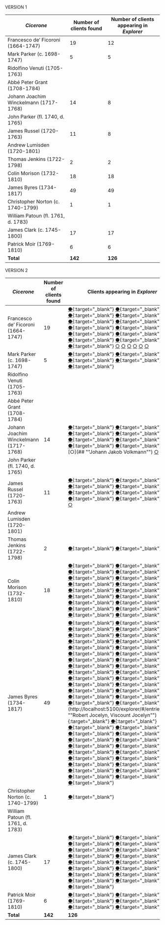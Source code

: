 VERSION 1

*Cicerone* | Number of clients found | Number of clients appearing in *Explorer*
-|-|-
Francesco de’ Ficoroni (1664-1747) | 19 | 12
Mark Parker (c. 1698-1747) | 5 | 5
Ridolfino Venuti (1705-1763) | |
Abbé Peter Grant (1708-1784) | |
Johann Joachim Winckelmann (1717-1768) | 14 | 8
John Parker (fl. 1740, d. 1765) | |
James Russel (1720-1763) | 11 | 8
Andrew Lumisden (1720-1801) | |
Thomas Jenkins (1722-1798) | 2 | 2
Colin Morison (1732-1810) | 18 | 18
James Byres (1734-1817) | 49 | 49
Christopher Norton (c. 1740-1799) | 1 | 1
William Patoun (fl. 1761, d. 1783) | |
James Clark (c. 1745-1800) | 17 | 17
Patrick Moir (1769-1810) | 6 | 6
**Total** | **142** | **126**


VERSION 2

*Cicerone* | Number of clients found | Clients appearing in *Explorer*
-|-|-
Francesco de’ Ficoroni (1664-1747) | 19 | [●](http://localhost:5100/explorer/#/entries/29 "Joseph Addison"){:target="\_blank"} [●](http://localhost:5100/explorer/#/entries/292 "Hon. Benjamin Bathurst"){:target="\_blank"} [●](http://localhost:5100/explorer/#/entries/368 "Hon. Willem Bentinck"){:target="\_blank"} [●](http://localhost:5100/explorer/#/entries/389 "Moses Bernege"){:target="\_blank"} [●](http://localhost:5100/explorer/#/entries/917 "Humphrey Chetham"){:target="\_blank"} [●](http://localhost:5100/explorer/#/entries/2321 "Dr. James Hay"){:target="\_blank"} [●](http://localhost:5100/explorer/#/entries/2751 "Rev. Basil Kennett"){:target="\_blank"} [●](http://localhost:5100/explorer/#/entries/3310 "Conyers Middleton"){:target="\_blank"} [●](http://localhost:5100/explorer/#/entries/3588 "Thomas Howard, 8th Duke of Norfolk"){:target="\_blank"} [●](http://localhost:5100/explorer/#/entries/3813 "Sir John Perceval, 5th Baronet of Burton"){:target="\_blank"} [●](http://localhost:5100/explorer/#/entries/4350 "Charles Talbot, 1st Duke of Shrewsbury"){:target="\_blank"} [●](http://localhost:5100/explorer/#/entries/4469 "Joseph Spence"){:target="\_blank"} [●](http://localhost:5100/explorer/#/entries/4768 "Richard Tighe"){:target="\_blank"} [○](## "Anton Ulrich, Prince of Saxe-Meiningen") [○](## "Count Ferdinand Anton Danneskiold-Laurvig") [○](## "Giovanni Carlo Ebner-Eschenbach") [○](## "Giulio Brunetto de’Rancy") [○](## "Peter Vanschoonhoven") [○](## "Signore Cristiano de Voscamp")
Mark Parker (c. 1698-1747) | 5 | [●](http://localhost:5100/explorer/#/entries/1302 "Sir Francis Dashwood, 2nd Baronet of West Wycombe"){:target="\_blank"} [●](http://localhost:5100/explorer/#/entries/2386 "Hon. George William, Baron Hervey"){:target="\_blank"} [●](http://localhost:5100/explorer/#/entries/3552 "Sir Roger Newdigate, 5th Baronet of Arbury Hall"){:target="\_blank"} [●](http://localhost:5100/explorer/#/entries/3919.1 "Henrietta Louisa Jeffreys Fermor, Countess of Pomfret"){:target="\_blank"} [●](http://localhost:5100/explorer/#/entries/4037 "Sir John Rawdon, 4th Baronet of Rawdon Hall"){:target="\_blank"}
Ridolfino Venuti (1705-1763) | |
Abbé Peter Grant (1708-1784) | |
Johann Joachim Winckelmann (1717-1768) | 14 | [●](http://localhost:5100/explorer/#/entries/214 "Frederick Calvert, 6th Baron Baltimore"){:target="\_blank"} [●](http://localhost:5100/explorer/#/entries/2003 "Alexander Gordon, 4th Duke of Gordon"){:target="\_blank"} [●](http://localhost:5100/explorer/#/entries/2502 "Charles Hope, Lord Hope"){:target="\_blank"} [●](http://localhost:5100/explorer/#/entries/4166 "John Ker, 3rd Duke of Roxburghe"){:target="\_blank"} [●](http://localhost:5100/explorer/#/entries/4524 "Mr. Stephenson"){:target="\_blank"} [●](http://localhost:5100/explorer/#/entries/4528 "Rev. Laurence Sterne"){:target="\_blank"} [●](http://localhost:5100/explorer/#/entries/5119 "John Wilkes"){:target="\_blank"} [●](http://localhost:5100/explorer/#/entries/5277 "Edward Augustus, Duke of York"){:target="\_blank"} [○](## "Charles Wortley Montagu") [○](## ""Johann Jakob Volkmann"") [○](## "Karl Wilhelm Ferdinand, Prince of Braunschweig-Wolfenbüttel") [○](## "Leopold III, Prince of Anhalt-Dessau") [○](## "Prince Georg August of Mecklenburg-Strelitz") [○](## "Princess Augusta Frederica of Great Britain") 
John Parker (fl. 1740, d. 1765) | |
James Russel (1720-1763) | 11 | [●](http://localhost:5100/explorer/#/entries/1300 "William Legge, 2nd Earl of Dartmouth"){:target="_blank"} [●](http://localhost:5100/explorer/#/entries/1740 "Mr. Fitzhugh"){:target="_blank"} [●](http://localhost:5100/explorer/#/entries/1985 "Christopher (Kit) Golding"){:target="_blank"} [●](http://localhost:5100/explorer/#/entries/2484 "Rowland Holt"){:target="_blank"} [●](http://localhost:5100/explorer/#/entries/2878 "William Lee"){:target="_blank"} [●](http://localhost:5100/explorer/#/entries/3596 "Frederick North, Lord North"){:target="_blank"} [●](http://localhost:5100/explorer/#/entries/4138 "Rev. Edward Rolle"){:target="_blank"} [●](http://localhost:5100/explorer/#/entries/4985 "John Walter"){:target="_blank"} [○](## "Mr. Clark") [○](## "Mr. Cochrane") [○](## "William Hodges Sneyd") 
Andrew Lumisden (1720-1801) | |
Thomas Jenkins (1722-1798) | 2 | [●](http://localhost:5100/explorer/#/entries/324 "Elizabeth Berkeley, Duchess of Beaufort"){:target="_blank"} [●](http://localhost:5100/explorer/#/entries/1968 "William Henry, Duke of Gloucester"){:target="_blank"} 
Colin Morison (1732-1810) | 18 | [●](http://localhost:5100/explorer/#/entries/322 "Topham Beauclerk"){:target="_blank"} [●](http://localhost:5100/explorer/#/entries/509 "James Boswell"){:target="_blank"} [●](http://localhost:5100/explorer/#/entries/1159 "George Kien Hayward Coussmaker"){:target="_blank"} [●](http://localhost:5100/explorer/#/entries/1475 "William Drake"){:target="_blank"} [●](http://localhost:5100/explorer/#/entries/1718 "James Ogilvy, 7th and 4th Earl of Findlater and Seafield"){:target="_blank"} [●](http://localhost:5100/explorer/#/entries/1804 "Kenneth Mackenzie, Lord Fortrose"){:target="_blank"} [●](http://localhost:5100/explorer/#/entries/2445 "Richard Colt Hoare"){:target="_blank"} [●](http://localhost:5100/explorer/#/entries/2695 "Richard Paul Jodrell"){:target="_blank"} [●](http://localhost:5100/explorer/#/entries/3258 "Sir John Meade, 4th Baronet"){:target="_blank"} [●](http://localhost:5100/explorer/#/entries/3472 "John Stuart, Viscount Mountstuart"){:target="_blank"} [●](http://localhost:5100/explorer/#/entries/3717 "Henry Temple, 2nd Viscount Palmerston"){:target="_blank"} [●](http://localhost:5100/explorer/#/entries/3717.1 "Mary Mee Temple, Lady Palmerston"){:target="_blank"} [●](http://localhost:5100/explorer/#/entries/3935 "Thomas Chinnal Porter"){:target="_blank"} [●](http://localhost:5100/explorer/#/entries/4163 "Captain Rowley"){:target="_blank"} [●](http://localhost:5100/explorer/#/entries/4705 "Taylor"){:target="_blank"} [●](http://localhost:5100/explorer/#/entries/4705.1 "Unidentifiable tourist"){:target="_blank"} [●](http://localhost:5100/explorer/#/entries/4900 "John Fitzpatrick, 2nd Earl of Upper Ossory"){:target="_blank"} [●](http://localhost:5100/explorer/#/entries/5043 "Elizabeth Webster, Lady Webster"){:target="_blank"}
James Byres (1734-1817) | 49 | [●](http://localhost:5100/explorer/#/entries/100 "John Apthorp"){:target="_blank"} [●](http://localhost:5100/explorer/#/entries/324 "Elizabeth Berkeley, Duchess of Beaufort"){:target="_blank"} [●](http://localhost:5100/explorer/#/entries/332 "Peter Beckford"){:target="_blank"} [●](http://localhost:5100/explorer/#/entries/375 "Charles Berington"){:target="_blank"} [●](http://localhost:5100/explorer/#/entries/556 "Rev. Thomas Brand"){:target="_blank"} [●](http://localhost:5100/explorer/#/entries/611 "Jonas Langford Brooke"){:target="_blank"} [●](http://localhost:5100/explorer/#/entries/615.1 "Mr. Brooke"){:target="_blank"} [●](http://localhost:5100/explorer/#/entries/811 "Sir David Carnegie, 4th Baronet of Southesk"){:target="_blank"} [●](http://localhost:5100/explorer/#/entries/963 "Thomas Clarke"){:target="_blank"} [●](http://localhost:5100/explorer/#/entries/1004 "James Clitherow"){:target="_blank"} [●](http://localhost:5100/explorer/#/entries/1086 "William Constable"){:target="_blank"} [●](http://localhost:5100/explorer/#/entries/1272 "John Dalrymple, Viscount Dalrymple"){:target="_blank"} [●](http://localhost:5100/explorer/#/entries/1377 "William Cavendish, 5th Duke of Devonshire"){:target="_blank"} [●](http://localhost:5100/explorer/#/entries/1802 "Mr. Fortescue"){:target="_blank"} [●](http://localhost:5100/explorer/#/entries/1823 "Vincent Foxley"){:target="_blank"} [●](http://localhost:5100/explorer/#/entries/1914 "Sir Thomas Gascoigne, 8th Baronet of Parlington"){:target="_blank"} [●](http://localhost:5100/explorer/#/entries/1932 "Elizabeth Gibbes"){:target="_blank"} [●](http://localhost:5100/explorer/#/entries/1932.1 "Agnes Gibbes"){:target="_blank"} [●](http://localhost:5100/explorer/#/entries/1932.2 "Lady Agnes Osborne Gibbes"){:target="_blank"} [●](http://localhost:5100/explorer/#/entries/1933 "Sir Philip Gibbes, 1st Baronet of Springhead, Barbados"){:target="_blank"} [●](http://localhost:5100/explorer/#/entries/1935 "Edward Gibbon"){:target="_blank"} [●](http://localhost:5100/explorer/#/entries/1949 "Thomas Giffard"){:target="_blank"} [●](http://localhost:5100/explorer/#/entries/2045 "Sir James Graham, 1st Baronet"){:target="_blank"} [●](http://localhost:5100/explorer/#/entries/2110 "Hon. Charles Francis Greville"){:target="_blank"} [●](http://localhost:5100/explorer/#/entries/2121 "Thomas Egerton, Baron Grey de Wilton"){:target="_blank"} [●](http://localhost:5100/explorer/#/entries/2149 "William Guise"){:target="_blank"} [●](http://localhost:5100/explorer/#/entries/2188 "Sir James, 4th Baronet Hall"){:target="_blank"} [●](http://localhost:5100/explorer/#/entries/2390 "Col. Hon. William Hervey"){:target="_blank"} [●](http://localhost:5100/explorer/#/entries/2694 ""Robert Jocelyn, Viscount Jocelyn""){:target="_blank"} [●](http://localhost:5100/explorer/#/entries/2849 "Mr. Lascelles"){:target="_blank"} [●](http://localhost:5100/explorer/#/entries/3013 "Charles Long"){:target="_blank"} [●](http://localhost:5100/explorer/#/entries/3429 "Dr, John Morgan"){:target="_blank"} [●](http://localhost:5100/explorer/#/entries/3509 "Musgrave"){:target="_blank"} [●](http://localhost:5100/explorer/#/entries/3545 "Richard Neville"){:target="_blank"} [●](http://localhost:5100/explorer/#/entries/3668 "Thomas Orde"){:target="_blank"} [●](http://localhost:5100/explorer/#/entries/3714 "Thomas Palmer"){:target="_blank"} [●](http://localhost:5100/explorer/#/entries/3741 "Dr. John Parkinson"){:target="_blank"} [●](http://localhost:5100/explorer/#/entries/3769 "William Patoun"){:target="_blank"} [●](http://localhost:5100/explorer/#/entries/3793 "Hon. Thomas Pelham"){:target="_blank"} [●](http://localhost:5100/explorer/#/entries/3795 "Lord John Pelham Clinton"){:target="_blank"} [●](http://localhost:5100/explorer/#/entries/3925 "William Brabazon Ponsonby"){:target="_blank"} [●](http://localhost:5100/explorer/#/entries/3953 "Samuel Powel"){:target="_blank"} [●](http://localhost:5100/explorer/#/entries/3957 "George Herbert, 2nd Earl of Powis"){:target="_blank"} [●](http://localhost:5100/explorer/#/entries/4200 "George Ashburnham, Viscount St. Asaph"){:target="_blank"} [●](http://localhost:5100/explorer/#/entries/4509 "John Staples"){:target="_blank"} [●](http://localhost:5100/explorer/#/entries/4655 "Henry Swinburne"){:target="_blank"} [●](http://localhost:5100/explorer/#/entries/5089 "Rev. Robert Wharton"){:target="_blank"} [●](http://localhost:5100/explorer/#/entries/5261 "Sir Watkin Williams Wynn"){:target="_blank"} [●](http://localhost:5100/explorer/#/entries/5279 "Philip Yorke"){:target="_blank"} 
Christopher Norton (c. 1740-1799) | 1 | [●](http://localhost:5100/explorer/#/entries/2121 "Thomas Egerton, Baron Grey de Wilton"){:target="_blank"} 
William Patoun (fl. 1761, d. 1783) | |
James Clark (c. 1745-1800) | 17 | [●](http://localhost:5100/explorer/#/entries/0 "Charles Abbot"){:target="_blank"} [●](http://localhost:5100/explorer/#/entries/611 "Jonas Langford Brooke"){:target="_blank"} [●](http://localhost:5100/explorer/#/entries/1004 "James Clitherow"){:target="_blank"} [●](http://localhost:5100/explorer/#/entries/1777 "Sir William Forbes, 6th Baronet of Pitsligo"){:target="_blank"} [●](http://localhost:5100/explorer/#/entries/1777.1 "Lady Elizabeth Hay Forbes"){:target="_blank"} [●](http://localhost:5100/explorer/#/entries/1777.2 "Forbes daughter"){:target="_blank"} [●](http://localhost:5100/explorer/#/entries/1823 "Vincent Foxley"){:target="_blank"} [●](http://localhost:5100/explorer/#/entries/2062 "James Grant"){:target="_blank"} [●](http://localhost:5100/explorer/#/entries/2121 "Thomas Egerton, Baron Grey de Wilton"){:target="_blank"} [●](http://localhost:5100/explorer/#/entries/2363 "George Augustus Herbert, Lord Herbert"){:target="_blank"} [●](http://localhost:5100/explorer/#/entries/2849 "Mr. Lascelles"){:target="_blank"} [●](http://localhost:5100/explorer/#/entries/2947 "Hugh Leycester"){:target="_blank"} [●](http://localhost:5100/explorer/#/entries/3741 "Dr. John Parkinson"){:target="_blank"} [●](http://localhost:5100/explorer/#/entries/3935 "Thomas Chinnal Porter"){:target="_blank"} [●](http://localhost:5100/explorer/#/entries/4027 "Allan Ramsay"){:target="_blank"} [●](http://localhost:5100/explorer/#/entries/4029 "John Ramsay"){:target="_blank"} [●](http://localhost:5100/explorer/#/entries/4163 "Captain Rowley"){:target="_blank"} 
Patrick Moir (1769-1810) | 6 | [●](http://localhost:5100/explorer/#/entries/1777 "Sir William Forbes, 6th Baronet of Pitsligo"){:target="_blank"} [●](http://localhost:5100/explorer/#/entries/1777.1 "Lady Elizabeth Hay Forbes"){:target="_blank"} [●](http://localhost:5100/explorer/#/entries/1777.2 "Forbes daughter"){:target="_blank"} [●](http://localhost:5100/explorer/#/entries/4476 "Viscountess Margaret Georgiana Spencer"){:target="_blank"} [●](http://localhost:5100/explorer/#/entries/4762 "John Courtenay Throckmorton, 5th Baronet Throckmorton"){:target="_blank"} [●](http://localhost:5100/explorer/#/entries/4762.1 "Lady Maria Catherine Giffard Throckmorton"){:target="_blank"} 
**Total** | **142** | **126**